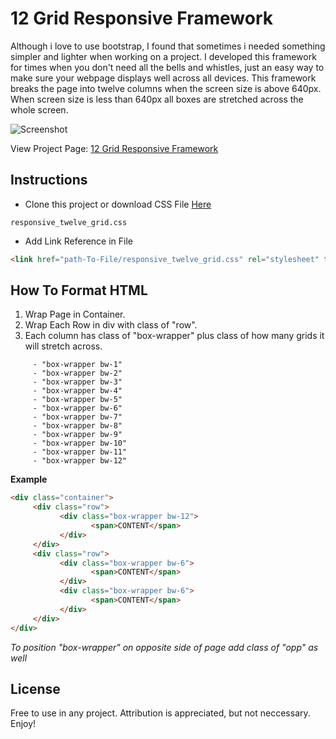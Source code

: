 12 Grid Responsive Framework
==============
Although i love to use bootstrap, I found that sometimes i needed something simpler and lighter when working on a project. I developed this framework for times when you don't need all the bells and whistles, just an easy way to make sure your webpage displays well across all devices. This framework breaks the page into twelve columns when the screen size is above 640px. When screen size is less than 640px all boxes are stretched across the whole screen.

![Screenshot](http://dominikdev.com/resources/github/screenshots/responsive_12_grid_Fw.png "Screenshot")

View Project Page: [12 Grid Responsive Framework](http://bit.ly/responsivegrid)

Instructions
--------------

- Clone this project or download CSS File [Here](http://bit.ly/responsivegrid)
```
responsive_twelve_grid.css
````
- Add Link Reference in File
```HTML
<link href="path-To-File/responsive_twelve_grid.css" rel="stylesheet" type="text/css" />
```

How To Format HTML
--------------
1. Wrap Page in Container.
2. Wrap Each Row in div with class of "row".
3. Each column has class of "box-wrapper" plus class of how many grids it will stretch across.
```
     - "box-wrapper bw-1"
     - "box-wrapper bw-2"
     - "box-wrapper bw-3"
     - "box-wrapper bw-4"
     - "box-wrapper bw-5"
     - "box-wrapper bw-6"
     - "box-wrapper bw-7"
     - "box-wrapper bw-8"
     - "box-wrapper bw-9"
     - "box-wrapper bw-10"
     - "box-wrapper bw-11"
     - "box-wrapper bw-12"
```
**Example**

```HTML
<div class="container">
     <div class="row">
           <div class="box-wrapper bw-12">
                  <span>CONTENT</span>
           </div>
     </div>
     <div class="row">
           <div class="box-wrapper bw-6">
                  <span>CONTENT</span>
           </div>
           <div class="box-wrapper bw-6">
                  <span>CONTENT</span>
           </div>
     </div>
</div>
```
*To position "box-wrapper" on opposite side of page add class of "opp" as well*

License
--------------
Free to use in any project. Attribution is appreciated, but not neccessary. Enjoy!